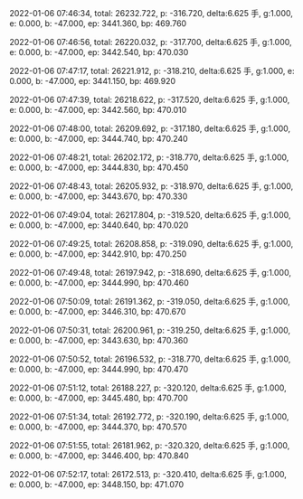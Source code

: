 2022-01-06 07:46:34, total: 26232.722, p: -316.720, delta:6.625 手, g:1.000, e: 0.000, b: -47.000, ep: 3441.360, bp: 469.760

2022-01-06 07:46:56, total: 26220.032, p: -317.700, delta:6.625 手, g:1.000, e: 0.000, b: -47.000, ep: 3442.540, bp: 470.030

2022-01-06 07:47:17, total: 26221.912, p: -318.210, delta:6.625 手, g:1.000, e: 0.000, b: -47.000, ep: 3441.150, bp: 469.920

2022-01-06 07:47:39, total: 26218.622, p: -317.520, delta:6.625 手, g:1.000, e: 0.000, b: -47.000, ep: 3442.560, bp: 470.010

2022-01-06 07:48:00, total: 26209.692, p: -317.180, delta:6.625 手, g:1.000, e: 0.000, b: -47.000, ep: 3444.740, bp: 470.240

2022-01-06 07:48:21, total: 26202.172, p: -318.770, delta:6.625 手, g:1.000, e: 0.000, b: -47.000, ep: 3444.830, bp: 470.450

2022-01-06 07:48:43, total: 26205.932, p: -318.970, delta:6.625 手, g:1.000, e: 0.000, b: -47.000, ep: 3443.670, bp: 470.330

2022-01-06 07:49:04, total: 26217.804, p: -319.520, delta:6.625 手, g:1.000, e: 0.000, b: -47.000, ep: 3440.640, bp: 470.020

2022-01-06 07:49:25, total: 26208.858, p: -319.090, delta:6.625 手, g:1.000, e: 0.000, b: -47.000, ep: 3442.910, bp: 470.250

2022-01-06 07:49:48, total: 26197.942, p: -318.690, delta:6.625 手, g:1.000, e: 0.000, b: -47.000, ep: 3444.990, bp: 470.460

2022-01-06 07:50:09, total: 26191.362, p: -319.050, delta:6.625 手, g:1.000, e: 0.000, b: -47.000, ep: 3446.310, bp: 470.670

2022-01-06 07:50:31, total: 26200.961, p: -319.250, delta:6.625 手, g:1.000, e: 0.000, b: -47.000, ep: 3443.630, bp: 470.360

2022-01-06 07:50:52, total: 26196.532, p: -318.770, delta:6.625 手, g:1.000, e: 0.000, b: -47.000, ep: 3444.990, bp: 470.470

2022-01-06 07:51:12, total: 26188.227, p: -320.120, delta:6.625 手, g:1.000, e: 0.000, b: -47.000, ep: 3445.480, bp: 470.700

2022-01-06 07:51:34, total: 26192.772, p: -320.190, delta:6.625 手, g:1.000, e: 0.000, b: -47.000, ep: 3444.370, bp: 470.570

2022-01-06 07:51:55, total: 26181.962, p: -320.320, delta:6.625 手, g:1.000, e: 0.000, b: -47.000, ep: 3446.400, bp: 470.840

2022-01-06 07:52:17, total: 26172.513, p: -320.410, delta:6.625 手, g:1.000, e: 0.000, b: -47.000, ep: 3448.150, bp: 471.070